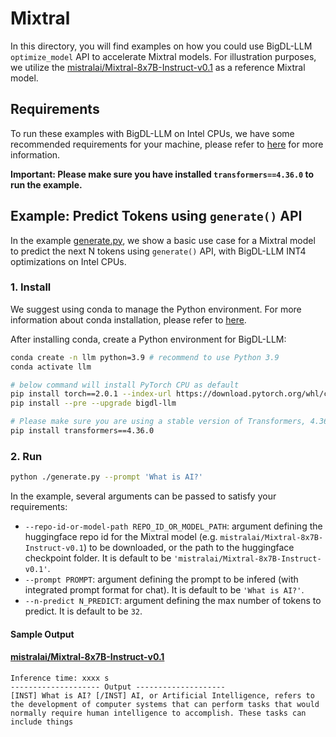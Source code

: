 # Mixtral
In this directory, you will find examples on how you could use BigDL-LLM `optimize_model` API to accelerate Mixtral models. For illustration purposes, we utilize the [mistralai/Mixtral-8x7B-Instruct-v0.1](https://huggingface.co/mistralai/Mixtral-8x7B-Instruct-v0.1) as a reference Mixtral model.

## Requirements
To run these examples with BigDL-LLM on Intel CPUs, we have some recommended requirements for your machine, please refer to [here](../README.md#recommended-requirements) for more information.

**Important: Please make sure you have installed `transformers==4.36.0` to run the example.**

## Example: Predict Tokens using `generate()` API
In the example [generate.py](./generate.py), we show a basic use case for a Mixtral model to predict the next N tokens using `generate()` API, with BigDL-LLM INT4 optimizations on Intel CPUs.
### 1. Install
We suggest using conda to manage the Python environment. For more information about conda installation, please refer to [here](https://docs.conda.io/en/latest/miniconda.html#).

After installing conda, create a Python environment for BigDL-LLM:
```bash
conda create -n llm python=3.9 # recommend to use Python 3.9
conda activate llm

# below command will install PyTorch CPU as default
pip install torch==2.0.1 --index-url https://download.pytorch.org/whl/cpu
pip install --pre --upgrade bigdl-llm

# Please make sure you are using a stable version of Transformers, 4.36.0 or newer.
pip install transformers==4.36.0
```

### 2. Run

```bash
python ./generate.py --prompt 'What is AI?'
```

In the example, several arguments can be passed to satisfy your requirements:

- `--repo-id-or-model-path REPO_ID_OR_MODEL_PATH`: argument defining the huggingface repo id for the Mixtral model (e.g. `mistralai/Mixtral-8x7B-Instruct-v0.1`) to be downloaded, or the path to the huggingface checkpoint folder. It is default to be `'mistralai/Mixtral-8x7B-Instruct-v0.1'`.
- `--prompt PROMPT`: argument defining the prompt to be infered (with integrated prompt format for chat). It is default to be `'What is AI?'`.
- `--n-predict N_PREDICT`: argument defining the max number of tokens to predict. It is default to be `32`.

#### Sample Output
#### [mistralai/Mixtral-8x7B-Instruct-v0.1](https://huggingface.co/mistralai/Mixtral-8x7B-Instruct-v0.1)
```log
Inference time: xxxx s 
-------------------- Output --------------------
[INST] What is AI? [/INST] AI, or Artificial Intelligence, refers to the development of computer systems that can perform tasks that would normally require human intelligence to accomplish. These tasks can include things
```
